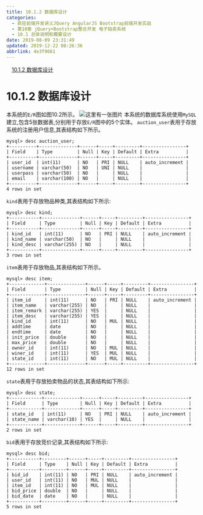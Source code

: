 ```yaml
---
title: 10.1.2 数据库设计
categories: 
  - 疯狂前端开发讲义JQuery AngularJS Bootstrap前端开发实战
  - 第10章 jQuery+Bootstrap整合开发 电子拍卖系统
  - 10.1 总体说明和概要设计
date: 2019-08-09 23:31:49
updated: 2019-12-22 08:26:36
abbrlink: 4e3f9661
---
```

<div id='my_toc'><a href="/JavaReadingNotes/4e3f9661/#10-1-2-数据库设计" class="header_1">10.1.2 数据库设计</a><br></div>
<style>.header_1{margin-left: 1em;}.header_2{margin-left: 2em;}.header_3{margin-left: 3em;}.header_4{margin-left: 4em;}.header_5{margin-left: 5em;}.header_6{margin-left: 6em;}</style>
<!--more-->
<script>if (navigator.platform.search('arm')==-1){document.getElementById('my_toc').style.display = 'none';}var e,p = document.getElementsByTagName('p');while (p.length>0) {e = p[0];e.parentElement.removeChild(e);}</script>

<!--end-->
# 10.1.2 数据库设计 #
本系统的`E/R`图如图10.2所示。
![这里有一张图片](https://image-1257720033.cos.ap-shanghai.myqcloud.com/blog/readbooknote/FengKuangQianDuanKaiFaJiangYi/chapter10/2.png)
本系统的数据库系统使用`MySQL`建立,包含5张数据表,分别用于存放`E/R`图中的5个实体。
`auction_user`表用于存放系统的注册用户信息,其表结构如下所示。
```
mysql> desc auction_user;
+----------+--------------+------+-----+---------+----------------+
| Field    | Type         | Null | Key | Default | Extra          |
+----------+--------------+------+-----+---------+----------------+
| user_id  | int(11)      | NO   | PRI | NULL    | auto_increment |
| username | varchar(50)  | NO   | UNI | NULL    |                |
| userpass | varchar(50)  | NO   |     | NULL    |                |
| email    | varchar(100) | NO   |     | NULL    |                |
+----------+--------------+------+-----+---------+----------------+
4 rows in set
```
`kind`表用于存放物品种类,其表结构如下所示:
```
mysql> desc kind;
+-----------+--------------+------+-----+---------+----------------+
| Field     | Type         | Null | Key | Default | Extra          |
+-----------+--------------+------+-----+---------+----------------+
| kind_id   | int(11)      | NO   | PRI | NULL    | auto_increment |
| kind_name | varchar(50)  | NO   |     | NULL    |                |
| kind_desc | varchar(255) | NO   |     | NULL    |                |
+-----------+--------------+------+-----+---------+----------------+
3 rows in set
```
`item`表用于存放物品,其表结构如下所示。
```
mysql> desc item;
+-------------+--------------+------+-----+---------+----------------+
| Field       | Type         | Null | Key | Default | Extra          |
+-------------+--------------+------+-----+---------+----------------+
| item_id     | int(11)      | NO   | PRI | NULL    | auto_increment |
| item_name   | varchar(255) | NO   |     | NULL    |                |
| item_remark | varchar(255) | YES  |     | NULL    |                |
| item_desc   | varchar(255) | YES  |     | NULL    |                |
| kind_id     | int(11)      | NO   | MUL | NULL    |                |
| addtime     | date         | NO   |     | NULL    |                |
| endtime     | date         | NO   |     | NULL    |                |
| init_price  | double       | NO   |     | NULL    |                |
| max_price   | double       | NO   |     | NULL    |                |
| owner_id    | int(11)      | NO   | MUL | NULL    |                |
| winer_id    | int(11)      | YES  | MUL | NULL    |                |
| state_id    | int(11)      | NO   | MUL | NULL    |                |
+-------------+--------------+------+-----+---------+----------------+
12 rows in set
```
`state`表用于存放拍卖物品的状态,其表结构如下所示:
```
mysql> desc state;
+------------+-------------+------+-----+---------+----------------+
| Field      | Type        | Null | Key | Default | Extra          |
+------------+-------------+------+-----+---------+----------------+
| state_id   | int(11)     | NO   | PRI | NULL    | auto_increment |
| state_name | varchar(10) | YES  |     | NULL    |                |
+------------+-------------+------+-----+---------+----------------+
2 rows in set
```
`bid`表用于存放竞价记录,其表结构如下所示:
```
mysql> desc bid;
+-----------+---------+------+-----+---------+----------------+
| Field     | Type    | Null | Key | Default | Extra          |
+-----------+---------+------+-----+---------+----------------+
| bid_id    | int(11) | NO   | PRI | NULL    | auto_increment |
| user_id   | int(11) | NO   | MUL | NULL    |                |
| item_id   | int(11) | NO   | MUL | NULL    |                |
| bid_price | double  | NO   |     | NULL    |                |
| bid_date  | date    | NO   |     | NULL    |                |
+-----------+---------+------+-----+---------+----------------+
5 rows in set

```



